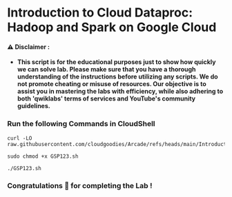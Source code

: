 #  Introduction to Cloud Dataproc: Hadoop and Spark on Google Cloud


#### ⚠️ Disclaimer :
- **This script is for the educational purposes just to show how quickly we can solve lab. Please make sure that you have a thorough understanding of the instructions before utilizing any scripts. We do not promote cheating or  misuse of resources. Our objective is to assist you in mastering the labs with efficiency, while also adhering to both 'qwiklabs' terms of services and YouTube's community guidelines.**

### Run the following Commands in CloudShell 

```
curl -LO raw.githubusercontent.com/cloudgoodies/Arcade/refs/heads/main/Introduction%20to%20Cloud%20Dataproc%3A%20Hadoop%20and%20Spark%20on%20Google%20Cloud/GSP123.sh

sudo chmod +x GSP123.sh

./GSP123.sh
```

### Congratulations 🎉 for completing the Lab !
